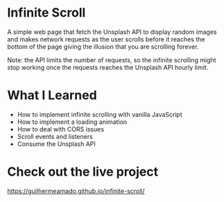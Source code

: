# Infinite Scroll

A simple web page that fetch the Unsplash API to display random images and makes network requests as the user scrolls before it reaches the bottom of the page giving the illusion that you are scrolling forever.

Note: the API limits the number of requests, so the infinite scrolling might stop working once the requests reaches the Unsplash API hourly limit.


# What I Learned

* How to implement infinite scrolling with vanilla JavaScript
* How to implement a loading animation
* How to deal with CORS issues
* Scroll events and listeners
* Consume the Unsplash API


# Check out the live project

https://guilhermeamado.github.io/infinite-scroll/

